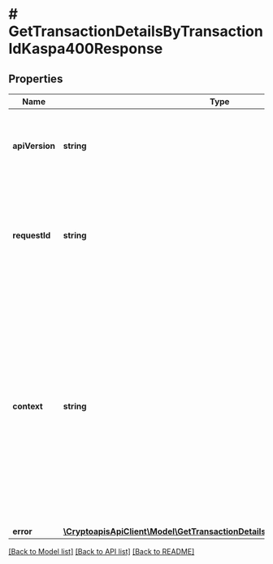 # # GetTransactionDetailsByTransactionIdKaspa400Response

## Properties

Name | Type | Description | Notes
------------ | ------------- | ------------- | -------------
**apiVersion** | **string** | Specifies the version of the API that incorporates this endpoint. |
**requestId** | **string** | Defines the ID of the request. The &#x60;requestId&#x60; is generated by Crypto APIs and it&#39;s unique for every request. |
**context** | **string** | In batch situations the user can use the context to correlate responses with requests. This property is present regardless of whether the response was successful or returned as an error. &#x60;context&#x60; is specified by the user. | [optional]
**error** | [**\CryptoapisApiClient\Model\GetTransactionDetailsByTransactionIdKaspaE400**](GetTransactionDetailsByTransactionIdKaspaE400.md) |  |

[[Back to Model list]](../../README.md#models) [[Back to API list]](../../README.md#endpoints) [[Back to README]](../../README.md)
